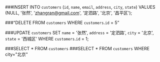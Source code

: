 ###INSERT INTO `customers` (`id`, `name`, `email`, `address`, `city`, `state`) VALUES (NULL, '张然', 'zhangran@gmail.com', '定泗路', '北京', '昌平区');

###“DELETE FROM `customers` WHERE `customers`.`id` = 5”

###UPDATE `customers` SET `name` = '张然', `address` = '定泗路', `city` = '北京', `state` = '西城区' WHERE `customers`.`id` = 1;

###SELECT * FROM `customers`
###SELECT * FROM `customers` WHERE city="北京"
